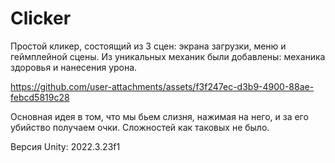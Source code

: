 # Clicker
 
Простой кликер, состоящий из 3 сцен: экрана загрузки, меню и геймплейной сцены.
Из уникальных механик были добавлены: механика здоровья и нанесения урона.

https://github.com/user-attachments/assets/f3f247ec-d3b9-4900-88ae-febcd5819c28

Основная идея в том, что мы бьем слизня, нажимая на него, и за его убийство получаем очки.
Сложностей как таковых не было.

 Версия Unity: 2022.3.23f1
